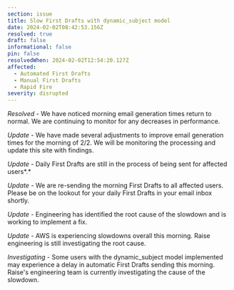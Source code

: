 ```yaml
---
section: issue
title: Slow First Drafts with dynamic_subject model
date: 2024-02-02T08:42:53.156Z
resolved: true
draft: false
informational: false
pin: false
resolvedWhen: 2024-02-02T12:54:20.127Z
affected:
  - Automated First Drafts
  - Manual First Drafts
  - Rapid Fire
severity: disrupted
---
```

*R﻿esolved -* We have noticed morning email generation times return to normal. We are continuing to monitor for any decreases in performance.

*U﻿pdate -* We have made several adjustments to  improve email generation times for the morning of 2/2. We will be monitoring the processing and update this site with findings.

*U﻿pdate -* Daily First Drafts are still in the process of being sent for affected users*.*

*Update* - We are re-sending the morning First Drafts to all affected users. Please be on the lookout for your daily First Drafts in your email inbox shortly.

*Update* - Engineering has identified the root cause of the slowdown and is working to implement a fix.

*Update* - AWS is experiencing slowdowns overall this morning. Raise engineering is still investigating the root cause.

*Investigating* - Some users with the dynamic_subject model implemented may experience a delay in automatic First Drafts sending this morning. Raise's engineering team is currently investigating the cause of the slowdown.